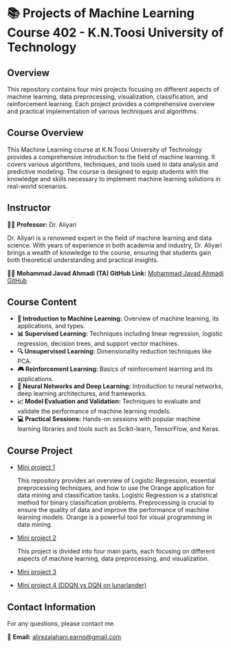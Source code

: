 # 📚 Projects of Machine Learning Course 402 - K.N.Toosi University of Technology

## Overview
This repository contains four mini projects focusing on different aspects of machine learning, data preprocessing, visualization, classification, and reinforcement learning. Each project provides a comprehensive overview and practical implementation of various techniques and algorithms.

## Course Overview

This Machine Learning course at K.N.Toosi University of Technology provides a comprehensive introduction to the field of machine learning. It covers various algorithms, techniques, and tools used in data analysis and predictive modeling. The course is designed to equip students with the knowledge and skills necessary to implement machine learning solutions in real-world scenarios.

## Instructor

👨‍🏫 **Professor:** Dr. Aliyari

Dr. Aliyari is a renowned expert in the field of machine learning and data science. With years of experience in both academia and industry, Dr. Aliyari brings a wealth of knowledge to the course, ensuring that students gain both theoretical understanding and practical insights.

👨‍💻 **Mohammad Javad Ahmadi (TA) GitHub Link:** [Mohammad Javad Ahmadi GitHub](https://github.com/MJAHMADEE)

## Course Content

- **📘 Introduction to Machine Learning:** Overview of machine learning, its applications, and types.
- **📊 Supervised Learning:** Techniques including linear regression, logistic regression, decision trees, and support vector machines.
- **🔍 Unsupervised Learning:** Dimensionality reduction techniques like PCA.
- **🎮 Reinforcement Learning:** Basics of reinforcement learning and its applications.
- **🧠 Neural Networks and Deep Learning:** Introduction to neural networks, deep learning architectures, and frameworks.
- **📈 Model Evaluation and Validation:** Techniques to evaluate and validate the performance of machine learning models.
- **💻 Practical Sessions:** Hands-on sessions with popular machine learning libraries and tools such as Scikit-learn, TensorFlow, and Keras.

## Course Project

- [Mini project 1](https://github.com/Earnoo/ML4022KNTU/tree/main/Mini%20project%201)
  
  This repository provides an overview of Logistic Regression, essential preprocessing techniques, and how to use the Orange application for data mining and classification tasks. Logistic Regression is a statistical method for binary classification problems. Preprocessing is crucial to ensure the quality of data and improve the performance of machine learning models. Orange is a powerful tool for visual programming in data mining.
- [Mini project 2](https://github.com/Earnoo/ML4022KNTU/tree/main/Mini%20project%202)
  
  This project is divided into four main parts, each focusing on different aspects of machine learning, data preprocessing, and visualization.
- [Mini project 3](https://github.com/Earnoo/ML4022KNTU/tree/main/Mini%20project%203)
- [Mini project 4 (DDQN vs DQN on lunarlander)](https://github.com/Earnoo/ML4022KNTU/tree/main/DDQN-DQN-on-lunarlander)

## Contact Information

For any questions, please contact me.

📧 **Email:** [alirezajahani.earno@gmail.com](mailto:alirezajahani.earno@gmail.com)

